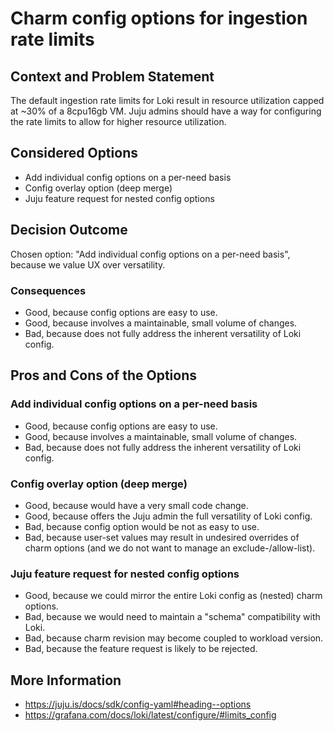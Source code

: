 # Charm config options for ingestion rate limits

## Context and Problem Statement
The default ingestion rate limits for Loki result in resource utilization capped at ~30%
of a 8cpu16gb VM. Juju admins should have a way for configuring the rate limits to allow
for higher resource utilization.

## Considered Options

- Add individual config options on a per-need basis
- Config overlay option (deep merge)
- Juju feature request for nested config options

## Decision Outcome

Chosen option: "Add individual config options on a per-need basis", because we value UX over versatility.

### Consequences

* Good, because config options are easy to use.
* Good, because involves a maintainable, small volume of changes.
* Bad, because does not fully address the inherent versatility of Loki config.

## Pros and Cons of the Options

### Add individual config options on a per-need basis

* Good, because config options are easy to use.
* Good, because involves a maintainable, small volume of changes.
* Bad, because does not fully address the inherent versatility of Loki config.

### Config overlay option (deep merge)

* Good, because would have a very small code change.
* Good, because offers the Juju admin the full versatility of Loki config.
* Bad, because config option would be not as easy to use.
* Bad, because user-set values may result in undesired overrides of charm options (and 
  we do not want to manage an exclude-/allow-list).

### Juju feature request for nested config options
* Good, because we could mirror the entire Loki config as (nested) charm options.
* Bad, because we would need to maintain a "schema" compatibility with Loki.
* Bad, because charm revision may become coupled to workload version.
* Bad, because the feature request is likely to be rejected.

## More Information
- https://juju.is/docs/sdk/config-yaml#heading--options
- https://grafana.com/docs/loki/latest/configure/#limits_config
